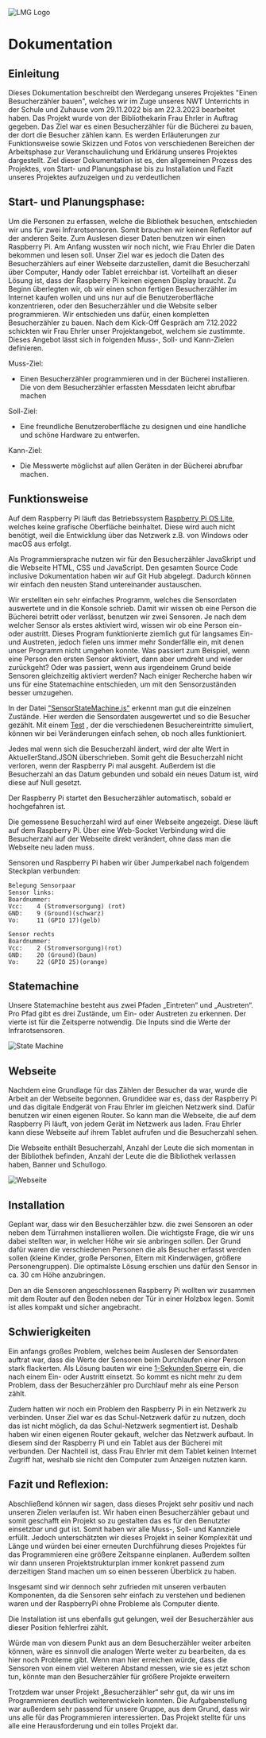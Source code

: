 ![LMG Logo](./public/images/lmg.png)
# Dokumentation

## Einleitung

Dieses Dokumentation beschreibt den Werdegang unseres Projektes "Einen Besucherzähler bauen", welches wir im Zuge unseres NWT Unterrichts in der Schule und Zuhause vom 29.11.2022 bis am 22.3.2023 bearbeitet haben. Das Projekt wurde von der Bibliothekarin Frau Ehrler in Auftrag gegeben. Das Ziel war es einen Besucherzähler für die Bücherei zu bauen, der dort die Besucher zählen kann.
Es werden Erläuterungen zur Funktionsweise sowie Skizzen und Fotos von verschiedenen Bereichen der Arbeitsphase zur Veranschaulichung und Erklärung unseres Projektes dargestellt.
Ziel dieser Dokumentation ist es, den allgemeinen Prozess des Projektes, von Start- und Planungsphase bis zu Installation und Fazit unseres Projektes aufzuzeigen und zu verdeutlichen

## Start- und Planungsphase: 

Um die Personen zu erfassen, welche die Bibliothek besuchen, entschieden wir uns für zwei Infrarotsensoren. Somit brauchen wir keinen Reflektor auf der anderen Seite. Zum Auslesen dieser Daten benutzen wir einen Raspberry Pi. Am Anfang wussten wir noch nicht, wie Frau Ehrler die Daten bekommen und lesen soll. Unser Ziel war es jedoch die Daten des Besucherzählers auf einer Webseite darzustellen, damit die Besucherzahl über Computer, Handy oder Tablet erreichbar ist. Vorteilhaft an dieser Lösung ist, dass der Raspberry Pi keinen eigenen Display braucht.
Zu Beginn überlegten wir, ob wir einen schon fertigen Besucherzähler im Internet kaufen wollen und uns nur auf die Benutzeroberfläche konzentrieren, oder den Besucherzähler und die Website selber programmieren. Wir entschieden uns dafür, einen kompletten Besucherzähler zu bauen.
Nach dem Kick-Off Gespräch am 7.12.2022 schickten wir Frau Ehrler unser Projektangebot, welchem sie zustimmte. Dieses Angebot lässt sich in folgenden Muss-, Soll- und Kann-Zielen definieren.

Muss-Ziel: 
* Einen Besucherzähler programmieren und in der Bücherei installieren. Die von dem Besucherzähler erfassten Messdaten leicht abrufbar machen

Soll-Ziel: 
* Eine freundliche Benutzeroberfläche zu designen und eine handliche und schöne Hardware zu entwerfen. 

Kann-Ziel: 
* Die Messwerte möglichst auf allen Geräten in der Bücherei abrufbar machen.


## Funktionsweise

Auf dem Raspberry Pi läuft das Betriebssystem [Raspberry Pi OS Lite](https://www.raspberrypi.com/documentation/computers/getting-started.html#installing-the-operating-system), welches keine grafische Oberfläche beinhaltet. Diese wird auch nicht benötigt, weil die Entwicklung über das Netzwerk z.B. von Windows oder macOS aus erfolgt.

Als Programmiersprache nutzen wir für den Besucherzähler JavaSkript und die Webseite HTML, CSS und JavaScript. Den gesamten Source Code inclusive Dokumentation haben wir auf Git Hub abgelegt. Dadurch können wir einfach den neusten Stand untereinander austauschen.

Wir erstellten ein sehr einfaches Programm, welches die Sensordaten auswertete und in die Konsole schrieb. Damit wir wissen ob eine Person die Bücherei betritt oder verlässt, benutzen wir zwei Sensoren. Je nach dem welcher Sensor als erstes aktiviert wird, wissen wir ob eine Person ein- oder austritt.
Dieses Program funktionierte ziemlich gut für langsames Ein- und Austreten, jedoch fielen uns immer mehr Sonderfälle ein, mit denen unser Programm nicht umgehen konnte. Was passiert zum Beispiel, wenn eine Person den ersten Sensor aktiviert, dann aber umdreht und wieder zurückgeht? Oder was passiert, wenn aus irgendeinem Grund beide Sensoren gleichzeitig aktiviert werden?
Nach einiger Recherche haben wir uns für eine Statemachine entschieden, um mit den Sensorzuständen besser umzugehen.

In der Datei ["SensorStateMachine.js"](https://github.com/LMG-NWT-2023/Besucherzaehler/blob/main/SensorStateMachine.js) erkennt man gut die einzelnen Zustände. Hier werden die Sensordaten ausgewertet und so die Besucher gezählt. Mit einem [Test](https://github.com/LMG-NWT-2023/Besucherzaehler/blob/main/test/SensorStateMachineTest.js) , der die verschiedenen Besuchereintritte simuliert, können wir bei Veränderungen einfach sehen, ob noch alles funktioniert.

Jedes mal wenn sich die Besucherzahl ändert, wird der alte Wert in AktuellerStand.JSON überschrieben. Somit geht die Besucherzahl nicht verloren, wenn der Raspberry Pi mal ausgeht.
Außerdem ist die Besucherzahl an das Datum gebunden und sobald ein neues Datum ist, wird diese auf Null gesetzt.

Der Raspberry Pi startet den Besucherzähler automatisch, sobald er hochgefahren ist.

Die gemessene Besucherzahl wird auf einer Webseite angezeigt. Diese läuft auf dem Raspberry Pi. Über eine Web-Socket Verbindung wird die Besucherzahl auf der Webseite direkt verändert, ohne dass man die Webseite neu laden muss.

Sensoren und Raspberry Pi haben wir über Jumperkabel nach folgendem Steckplan verbunden:

```
Belegung Sensorpaar 
Sensor links:
Boardnummer:
Vcc:    4 (Stromversorgung) (rot)
GND:    9 (Ground)(schwarz)
Vo:     11 (GPIO 17)(gelb)

Sensor rechts
Boardnummer:
Vcc:    2 (Stromversorgung)(rot)
GND:    20 (Ground)(baun)
Vo:     22 (GPIO 25)(orange)
```




## Statemachine

Unsere Statemachine besteht aus zwei Pfaden „Eintreten“ und „Austreten“. Pro Pfad gibt es drei Zustände, um Ein- oder Austreten zu erkennen. Der vierte ist für die Zeitsperre notwendig. Die Inputs sind die Werte der Infrarotsensoren.

![State Machine](./public/images/StateMachine.png)

## Webseite

Nachdem eine Grundlage für das Zählen der Besucher da war, wurde die Arbeit an der Webseite begonnen. Grundidee war es, dass der Raspberry Pi und das digitale Endgerät von Frau Ehrler im gleichen Netzwerk sind. Dafür benutzen wir einen eigenen Router. So kann man die Webseite, die auf dem Raspberry Pi läuft, von jedem Gerät im Netzwerk aus laden. Frau Ehrler kann diese Webseite auf ihrem Tablet aufrufen und die Besucherzahl sehen.

Die Webseite enthält Besucherzahl, Anzahl der Leute die sich momentan in der Bibliothek befinden, Anzahl der Leute die die Bibliothek verlassen haben, Banner und Schullogo.

![Webseite](./public/images/Screenshot_Website.PNG)

## Installation

Geplant war, dass wir den Besucherzähler bzw. die zwei Sensoren an oder neben dem Türrahmen installieren wollen. Die wichtigste Frage, die wir uns dabei stellten war, in welcher Höhe wir sie anbringen sollen. Der Grund dafür waren die verschiedenen Personen die als Besucher erfasst werden sollen (kleine Kinder, große Personen, Eltern mit Kinderwägen, größere Personengruppen). Die optimalste Lösung erschien uns dafür den Sensor in ca. 30 cm Höhe anzubringen.

Den an die Sensoren angeschlossenen Raspberry Pi wollten wir zusammen mit dem Router auf den Boden neben der Tür in einer Holzbox legen. Somit ist alles kompakt und sicher angebracht.


## Schwierigkeiten

Ein anfangs großes Problem, welches beim Auslesen der Sensordaten auftrat war, dass die Werte der Sensoren beim Durchlaufen einer Person stark flackerten. Als Lösung bauten wir eine [1-Sekunden Sperre](https://github.com/LMG-NWT-2023/Besucherzaehler/blob/8ca4bfdfd58c6d24f514d48bd6c5c3b30fde6301/SensorStateMachine.js#L96) ein, die nach einem Ein- oder Austritt einsetzt. So kommt es nicht mehr zu dem Problem, dass der Besucherzähler pro Durchlauf mehr als eine Person zählt.

Zudem hatten wir noch ein Problem den Raspberry Pi in ein Netzwerk zu verbinden. Unser Ziel war es das Schul-Netzwerk dafür zu nutzen, doch das ist nicht möglich, da das Schul-Netzwerk segmentiert ist. Deshalb haben wir einen eigenen Router gekauft, welcher das Netzwerk aufbaut. In diesem sind der Raspberry Pi und ein Tablet aus der Bücherei mit verbunden. Der Nachteil ist, dass Frau Ehrler mit dem Tablet keinen Internet Zugriff hat, weshalb sie nicht den Computer zum Anzeigen nutzten kann.


## Fazit und Reflexion:

Abschließend können wir sagen, dass dieses Projekt sehr positiv und nach unseren Zielen verlaufen ist. Wir haben einen Besucherzähler gebaut und somit geschafft ein Projekt so zu gestalten das es für den Benutzter einsetzbar und gut ist. Somit  haben wir alle Muss-, Soll- und Kannziele erfüllt.
Jedoch unterschätzten wir dieses Projekt in seiner Komplexität und Länge und würden bei einer erneuten Durchführung dieses Projektes für das Programmieren eine größere Zeitspanne einplanen. Außerdem sollten wir dann unseren Projektstrukturplan immer konkret passend zum derzeitigen Stand machen um so einen besseren Überblick zu haben.

Insgesamt sind wir dennoch sehr zufrieden mit unseren verbauten Komponenten, da die Sensoren sehr einfach zu verstehen und bedienen waren und der RaspberryPi ohne Probleme als Computer diente. 

Die Installation ist uns ebenfalls gut gelungen, weil der Besucherzähler aus dieser Position fehlerfrei zählt.

Würde man von diesem Punkt aus an dem Besucherzähler weiter arbeiten können, wäre es sinnvoll die analogen Werte weiter zu bearbeiten, da es hier noch Probleme gibt. Wenn man hier erreichen würde, dass die Sensoren von einem viel weiteren Abstand messen, wie sie es jetzt schon tun, könnte man den Besucherzähler für größere Projekte erweitern

Trotzdem war unser Projekt „Besucherzähler“ sehr gut, da wir uns im Programmieren deutlich weiterentwickeln konnten. Die Aufgabenstellung war außerdem sehr passend für unsere Gruppe, aus dem Grund, dass wir uns alle für das Programmieren interessierten. Das Projekt stellte für uns alle eine Herausforderung und ein tolles Projekt dar.
